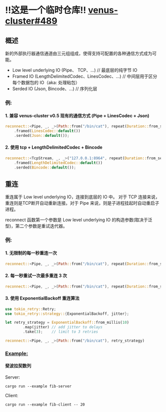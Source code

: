 # !!这是一个临时仓库!! [venus-cluster#489](https://github.com/ipfs-force-community/venus-cluster/issues/489)

## 概述
新的外部执行器通信通道由三元组组成，使得支持可配置的各种通信方式成为可能。
- Low level underlying IO (Pipe、 TCP、...)             // 最底层的纯字节 IO
- Framed IO (LengthDelimitedCodec、LinesCodec、...)     // 中间层用于区分每个数据包的 IO（aka: 处理粘包）
- Serded IO (Json, Bincode、...)                        // 序列化层  

### 例:
#### 1. 兼容 venus-cluster v0.5 现有的通信方式 (Pipe + LinesCodec + Json)
```rust
reconnect::<Pipe, _, _>(Path::from("/bin/cat"), repeat(Duration::from_secs(1)))
    .framed(LinesCodec::default())
    .serded(Json::default());
```

#### 2. 使用 tcp + LengthDelimitedCodec + Bincode
```rust
reconnect::<TcpStream, _, _>("127.0.0.1:8964", repeat(Duration::from_secs(1)))
    .framed(LengthDelimitedCodec::default())
    .serded(Bincode::default());
```

## 重连
重连属于 Low level underlying IO，连接到底层的 IO 中。
对于 TCP 连接来说，重连则是TCP断开自动重新连接。对于 Pipe 来说，则是子进程挂起时自动重启子进程。

reconnect 函数第一个参数是 Low level underlying IO 的构造参数(取决于泛型)，第二个参数是重试迭代器。

### 例:
#### 1. 无限制的每一秒重连一次
```rust
reconnect::<Pipe, _, _>(Path::from("/bin/cat"), repeat(Duration::from_secs(1)))
```

#### 2. 每一秒重试一次最多重连 3 次
```rust
reconnect::<Pipe, _, _>(Path::from("/bin/cat"), repeat(Duration::from_secs(1)).take(3))
```

#### 3. 使用 ExponentialBackoff 重连算法
```rust
use tokio_retry::Retry;
use tokio_retry::strategy::{ExponentialBackoff, jitter};

let retry_strategy = ExponentialBackoff::from_millis(10)
        .map(jitter) // add jitter to delays
        .take(3);    // limit to 3 retries

reconnect::<Pipe, _, _>(Path::from("/bin/cat"), retry_strategy)
```

### [Example:](./examples/)
#### 斐波拉契数列
Server: 
```
cargo run --example fib-server
```

Client:
```
cargo run --example fib-client -- 20
```